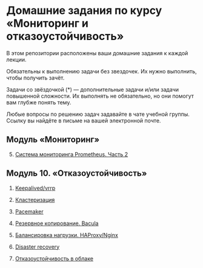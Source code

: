 # Домашние задания по курсу «Мониторинг и отказоустойчивость»

В этом репозитории расположены ваши домашние задания к каждой лекции. 

Обязательны к выполнению задачи без звездочек. Их нужно выполнить, чтобы получить зачёт.

Задачи со звёздочкой (*) — дополнительные задачи и/или задачи повышенной сложности. Их выполнять не обязательно, но они помогут вам глубже понять тему.

Любые вопросы по решению задач задавайте в чате учебной группы. Ссылку вы найдёте в письме на вашей электронной почте.

## Модуль «Мониторинг»

5. [Система мониторинга Prometheus. Часть 2](9-05.md)


## Модуль 10. «Отказоустойчивость»

1. [Keepalived/vrrp](10-01.md)

2. [Кластеризация](10-02.md)

3. [Pacemaker](10-03.md)

4. [Резервное копирование. Bacula](10-04.md)

5. [Балансировка нагрузки. HAProxy/Nginx](10-05.md)

6. [Disaster recovery](10-06.md)

7. [Отказоустойчивость в облаке](10-07.md)

